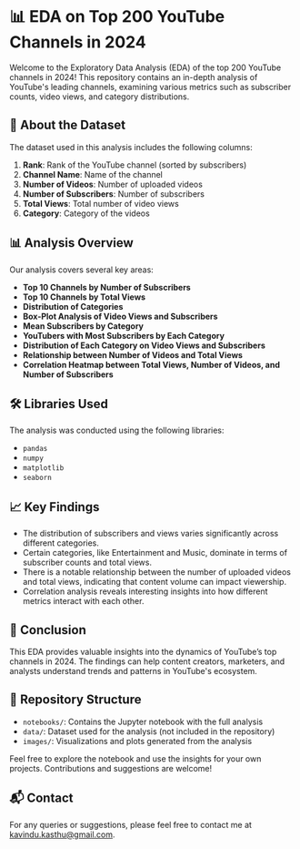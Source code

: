 # 📊 EDA on Top 200 YouTube Channels in 2024

Welcome to the Exploratory Data Analysis (EDA) of the top 200 YouTube channels in 2024! This repository contains an in-depth analysis of YouTube's leading channels, examining various metrics such as subscriber counts, video views, and category distributions.

## 📁 About the Dataset

The dataset used in this analysis includes the following columns:

1. **Rank**: Rank of the YouTube channel (sorted by subscribers)
2. **Channel Name**: Name of the channel
3. **Number of Videos**: Number of uploaded videos
4. **Number of Subscribers**: Number of subscribers
5. **Total Views**: Total number of video views
6. **Category**: Category of the videos

## 📊 Analysis Overview

Our analysis covers several key areas:

- **Top 10 Channels by Number of Subscribers**
- **Top 10 Channels by Total Views**
- **Distribution of Categories**
- **Box-Plot Analysis of Video Views and Subscribers**
- **Mean Subscribers by Category**
- **YouTubers with Most Subscribers by Each Category**
- **Distribution of Each Category on Video Views and Subscribers**
- **Relationship between Number of Videos and Total Views**
- **Correlation Heatmap between Total Views, Number of Videos, and Number of Subscribers**

## 🛠️ Libraries Used

The analysis was conducted using the following libraries:

- `pandas`
- `numpy`
- `matplotlib`
- `seaborn`

## 📈 Key Findings

- The distribution of subscribers and views varies significantly across different categories.
- Certain categories, like Entertainment and Music, dominate in terms of subscriber counts and total views.
- There is a notable relationship between the number of uploaded videos and total views, indicating that content volume can impact viewership.
- Correlation analysis reveals interesting insights into how different metrics interact with each other.

## 📜 Conclusion

This EDA provides valuable insights into the dynamics of YouTube’s top channels in 2024. The findings can help content creators, marketers, and analysts understand trends and patterns in YouTube's ecosystem.

## 📂 Repository Structure

- `notebooks/`: Contains the Jupyter notebook with the full analysis
- `data/`: Dataset used for the analysis (not included in the repository)
- `images/`: Visualizations and plots generated from the analysis

Feel free to explore the notebook and use the insights for your own projects. Contributions and suggestions are welcome!

## 📬 Contact

For any queries or suggestions, please feel free to contact me at [kavindu.kasthu@gmail.com](mailto:kavindu.kasthu@gmail.com).
